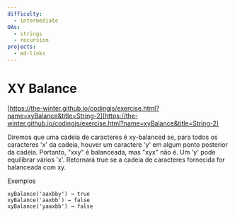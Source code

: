 ```yaml
---
difficulty:
  - intermediate
OAs:
  - strings
  - recursion
projects:
  - md-links
---
```


# XY Balance

[https://the-winter.github.io/codingjs/exercise.html?name=xyBalance&title=String-2](https://the-winter.github.io/codingjs/exercise.html?name=xyBalance&title=String-2)

Diremos que uma cadeia de caracteres é xy-balanced se,
para todos os caracteres 'x' da cadeia, houver um caractere
'y' em algum ponto posterior da cadeia. Portanto, "xxy"
é balanceada, mas "xyx" não é. Um 'y' pode equilibrar
vários 'x'. Retornará true se a cadeia de caracteres
fornecida for balanceada com xy.

Exemplos

    xyBalance('aaxbby') → true
    xyBalance('aaxbb') → false
    xyBalance('yaaxbb') → false
